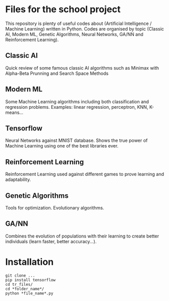 # Files for the school project
This repository is plenty of useful codes about (Artificial Intelligence / Machine Learning) written in Python. Codes are organised by topic (Classic AI, Modern ML, Genetic Algorithms, Neural Networks, GA/NN and Reinforcement Learning).

## Classic AI
Quick review of some famous classic AI algorithms such as Minimax with Alpha-Beta Prunning and Search Space Methods

## Modern ML
Some Machine Learning algorithms including both classification and regression problems. Examples: linear regression, perceptron, KNN, K-means...

## Tensorflow
Neural Networks against MNIST database. Shows the true power of Machine Learning using one of the best libraries ever.

## Reinforcement Learning
Reinforcement Learning used against different games to prove learning and adaptability.

## Genetic Algorithms
Tools for optimization. Evolutionary algorithms.

## GA/NN
Combines the evolution of populations with their learning to create better individuals (learn faster, better accuracy...).

# Installation
```
git clone ...
pip install tensorflow
cd tr_files/
cd *folder_name*/
python *file_name*.py
```